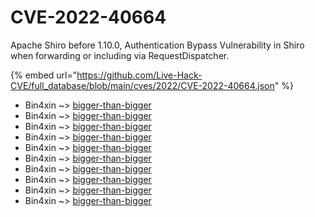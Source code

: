 # CVE-2022-40664

Apache Shiro before 1.10.0, Authentication Bypass Vulnerability in Shiro when forwarding or including via RequestDispatcher.

{% embed url="https://github.com/Live-Hack-CVE/full_database/blob/main/cves/2022/CVE-2022-40664.json" %}


* Bin4xin ~> [bigger-than-bigger](https://www.alice-snow.ru/2022/database/cve-2022-40664/bigger-than-bigger-bin4xin)
* Bin4xin ~> [bigger-than-bigger](https://www.alice-snow.ru/2022/database/cve-2022-40664/bigger-than-bigger-bin4xin)
* Bin4xin ~> [bigger-than-bigger](https://www.alice-snow.ru/2022/database/cve-2022-40664/bigger-than-bigger-bin4xin)
* Bin4xin ~> [bigger-than-bigger](https://www.alice-snow.ru/2022/database/cve-2022-40664/bigger-than-bigger-bin4xin)
* Bin4xin ~> [bigger-than-bigger](https://www.alice-snow.ru/2022/database/cve-2022-40664/bigger-than-bigger-bin4xin)
* Bin4xin ~> [bigger-than-bigger](https://www.alice-snow.ru/2022/database/cve-2022-40664/bigger-than-bigger-bin4xin)
* Bin4xin ~> [bigger-than-bigger](https://www.alice-snow.ru/2022/database/cve-2022-40664/bigger-than-bigger-bin4xin)
* Bin4xin ~> [bigger-than-bigger](https://www.alice-snow.ru/2022/database/cve-2022-40664/bigger-than-bigger-bin4xin)
* Bin4xin ~> [bigger-than-bigger](https://www.alice-snow.ru/2022/database/cve-2022-40664/bigger-than-bigger-bin4xin)
* Bin4xin ~> [bigger-than-bigger](https://www.alice-snow.ru/2022/database/cve-2022-40664/bigger-than-bigger-bin4xin)